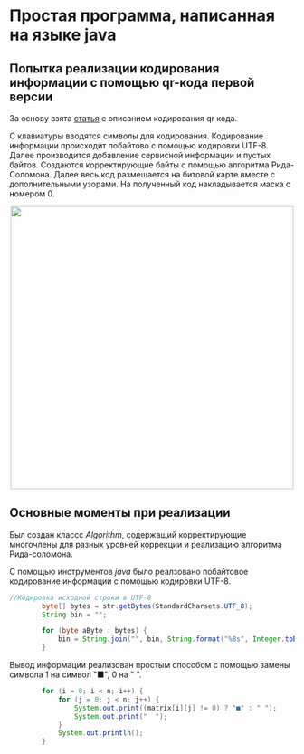 # Простая программа, написанная на языке java

## Попытка реализации кодирования информации с помощью qr-кода первой версии

За основу взята [статья](https://habr.com/ru/post/172525/) с описанием кодирования qr кода.

С клавиатуры вводятся символы для кодирования. 
Кодирование информации происходит побайтово с помощью кодировки UTF-8. 
Далее производится добавление сервисной информации и пустых байтов.
Создаются корректирующие байты с помощью алгоритма Рида-Соломона.
Далее весь код размещается на битовой карте вместе с дополнительными узорами.
На полученный код накладывается маска с номером 0.

<p align="center">
    <img src="https://drive.google.com/uc?export=view&id=1V1hlmWXrGlwN9kI4Xj5NxbmFD7eYR3GE" width="500"/>
</p>

## Основные моменты при реализации

Был создан классс _Algorithm_, содержащий корректирующие многочлены для разных уровней коррекции и реализацию алгоритма Рида-соломона.

С помощью инструментов _java_ было реалзовано побайтовое кодирование информации с помощью кодировки UTF-8.

```java
//Кодировка исходной строки в UTF-8
        byte[] bytes = str.getBytes(StandardCharsets.UTF_8);
        String bin = "";

        for (byte aByte : bytes) {
            bin = String.join("", bin, String.format("%8s", Integer.toBinaryString(aByte)).replace(' ', '0'));
        }
```

Вывод информации реализован простым способом с помощью замены символа 1 на символ "■", 0 на " ".

```java
        for (i = 0; i < n; i++) {
            for (j = 0; j < n; j++) {
                System.out.print((matrix[i][j] != 0) ? "■" : " ");
                System.out.print("  ");
            }
            System.out.println();
        }
```
